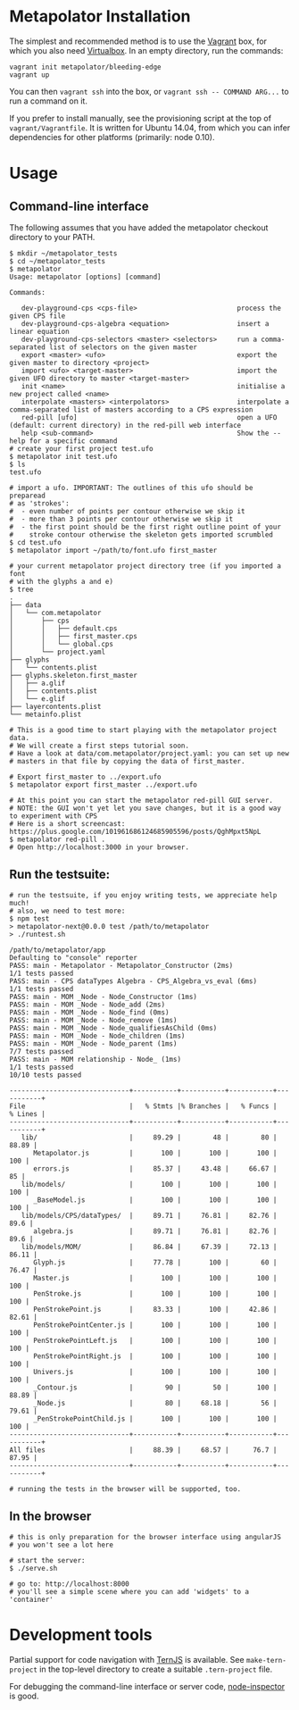 Metapolator Installation
========================

The simplest and recommended method is to use the [Vagrant](http://www.vagrantup.com) box, for which you also need [Virtualbox](http://www.virtualbox.org). In an empty directory, run the commands:

```
vagrant init metapolator/bleeding-edge
vagrant up
```

You can then `vagrant ssh` into the box, or `vagrant ssh -- COMMAND ARG...` to run a command on it.

If you prefer to install manually, see the provisioning script at the top of `vagrant/Vagrantfile`. It is written for Ubuntu 14.04, from which you can infer dependencies for other platforms (primarily: node 0.10).

# Usage

## Command-line interface

The following assumes that you have added the metapolator checkout directory to your PATH.

```
$ mkdir ~/metapolator_tests
$ cd ~/metapolator_tests
$ metapolator
Usage: metapolator [options] [command]

Commands:

   dev-playground-cps <cps-file>                         process the given CPS file
   dev-playground-cps-algebra <equation>                 insert a linear equation
   dev-playground-cps-selectors <master> <selectors>     run a comma-separated list of selectors on the given master
   export <master> <ufo>                                 export the given master to directory <project>
   import <ufo> <target-master>                          import the given UFO directory to master <target-master>
   init <name>                                           initialise a new project called <name>
   interpolate <masters> <interpolators>                 interpolate a comma-separated list of masters according to a CPS expression
   red-pill [ufo]                                        open a UFO (default: current directory) in the red-pill web interface
   help <sub-command>                                    Show the --help for a specific command
# create your first project test.ufo
$ metapolator init test.ufo
$ ls
test.ufo

# import a ufo. IMPORTANT: The outlines of this ufo should be preparead
# as 'strokes':
#  - even number of points per contour otherwise we skip it
#  - more than 3 points per contour otherwise we skip it
#  - the first point should be the first right outline point of your
#    stroke contour otherwise the skeleton gets imported scrumbled
$ cd test.ufo
$ metapolator import ~/path/to/font.ufo first_master

# your current metapolator project directory tree (if you imported a font
# with the glyphs a and e)
$ tree
.
├── data
│   └── com.metapolator
│       ├── cps
│       │   ├── default.cps
│       │   ├── first_master.cps
│       │   └── global.cps
│       └── project.yaml
├── glyphs
│   └── contents.plist
├── glyphs.skeleton.first_master
│   ├── a.glif
│   ├── contents.plist
│   └── e.glif
├── layercontents.plist
└── metainfo.plist

# This is a good time to start playing with the metapolator project data.
# We will create a first steps tutorial soon.
# Have a look at data/com.metapolator/project.yaml: you can set up new
# masters in that file by copying the data of first_master.

# Export first_master to ../export.ufo
$ metapolator export first_master ../export.ufo

# At this point you can start the metapolator red-pill GUI server.
# NOTE: the GUI won't yet let you save changes, but it is a good way to experiment with CPS
# Here is a short screencast: https://plus.google.com/101961686124685905596/posts/QghMpxt5NpL
$ metapolator red-pill .
# Open http://localhost:3000 in your browser.

```

## Run the testsuite:

```
# run the testsuite, if you enjoy writing tests, we appreciate help much!
# also, we need to test more:
$ npm test
> metapolator-next@0.0.0 test /path/to/metapolator
> ./runtest.sh

/path/to/metapolator/app
Defaulting to "console" reporter
PASS: main - Metapolator - Metapolator_Constructor (2ms)
1/1 tests passed
PASS: main - CPS dataTypes Algebra - CPS_Algebra_vs_eval (6ms)
1/1 tests passed
PASS: main - MOM _Node - Node_Constructor (1ms)
PASS: main - MOM _Node - Node_add (2ms)
PASS: main - MOM _Node - Node_find (0ms)
PASS: main - MOM _Node - Node_remove (1ms)
PASS: main - MOM _Node - Node_qualifiesAsChild (0ms)
PASS: main - MOM _Node - Node_children (1ms)
PASS: main - MOM _Node - Node_parent (1ms)
7/7 tests passed
PASS: main - MOM relationship - Node_ (1ms)
1/1 tests passed
10/10 tests passed

------------------------------+-----------+-----------+-----------+-----------+
File                          |   % Stmts |% Branches |   % Funcs |   % Lines |
------------------------------+-----------+-----------+-----------+-----------+
   lib/                       |     89.29 |        48 |        80 |     88.89 |
      Metapolator.js          |       100 |       100 |       100 |       100 |
      errors.js               |     85.37 |     43.48 |     66.67 |        85 |
   lib/models/                |       100 |       100 |       100 |       100 |
      _BaseModel.js           |       100 |       100 |       100 |       100 |
   lib/models/CPS/dataTypes/  |     89.71 |     76.81 |     82.76 |      89.6 |
      algebra.js              |     89.71 |     76.81 |     82.76 |      89.6 |
   lib/models/MOM/            |     86.84 |     67.39 |     72.13 |     86.11 |
      Glyph.js                |     77.78 |       100 |        60 |     76.47 |
      Master.js               |       100 |       100 |       100 |       100 |
      PenStroke.js            |       100 |       100 |       100 |       100 |
      PenStrokePoint.js       |     83.33 |       100 |     42.86 |     82.61 |
      PenStrokePointCenter.js |       100 |       100 |       100 |       100 |
      PenStrokePointLeft.js   |       100 |       100 |       100 |       100 |
      PenStrokePointRight.js  |       100 |       100 |       100 |       100 |
      Univers.js              |       100 |       100 |       100 |       100 |
      _Contour.js             |        90 |        50 |       100 |     88.89 |
      _Node.js                |        80 |     68.18 |        56 |     79.61 |
      _PenStrokePointChild.js |       100 |       100 |       100 |       100 |
------------------------------+-----------+-----------+-----------+-----------+
All files                     |     88.39 |     68.57 |      76.7 |     87.95 |
------------------------------+-----------+-----------+-----------+-----------+

# running the tests in the browser will be supported, too.

```

## In the browser

```
# this is only preparation for the browser interface using angularJS
# you won't see a lot here

# start the server:
$ ./serve.sh

# go to: http://localhost:8000
# you'll see a simple scene where you can add 'widgets' to a 'container'

```

# Development tools

Partial support for code navigation with [TernJS](http://ternjs.net) is available. See `make-tern-project` in the top-level directory to create a suitable `.tern-project` file.

For debugging the command-line interface or server code, [node-inspector](https://github.com/node-inspector/node-inspector) is good.